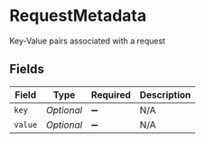# RequestMetadata

Key-Value pairs associated with a request


## Fields

| Field              | Type               | Required           | Description        |
| ------------------ | ------------------ | ------------------ | ------------------ |
| `key`              | *Optional<String>* | :heavy_minus_sign: | N/A                |
| `value`            | *Optional<String>* | :heavy_minus_sign: | N/A                |